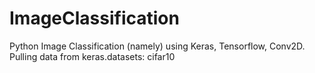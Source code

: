 # ImageClassification
Python Image Classification (namely) using Keras, Tensorflow, Conv2D. Pulling data from keras.datasets: cifar10
